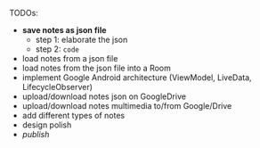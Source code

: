
TODOs:

* **save notes as json file**
    * step 1: elaborate the json
    * step 2: ``code``
* load notes from a json file
* load notes from the json file into a Room
* implement Google Android architecture (ViewModel, LiveData, LifecycleObserver)
* upload/download notes json on GoogleDrive
* upload/download notes multimedia to/from Google/Drive
* add different types of notes
* design polish
* _publish_
